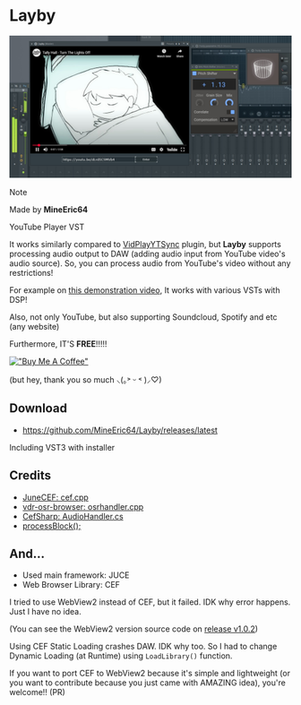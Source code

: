 # Layby
[![demon](https://github.com/MineEric64/Layby/blob/main/demon.jpg?raw=true)](https://youtu.be/JsedfYSJNWI)


 > [!NOTE]
 > Made by **MineEric64**
>
YouTube Player VST

It works similarly compared to [VidPlayYTSync](https://youtu.be/NEcKXDB0zig) plugin, but **Layby** supports processing audio output to DAW (adding audio input from YouTube video's audio source). So, you can process audio from YouTube's video without any restrictions!

For example on [this demonstration video](https://youtu.be/JsedfYSJNWI), It works with various VSTs with DSP!

Also, not only YouTube, but also supporting Soundcloud, Spotify and etc (any website)

Furthermore, IT'S **FREE**!!!!!

[!["Buy Me A Coffee"](https://www.buymeacoffee.com/assets/img/custom_images/orange_img.png)](https://www.buymeacoffee.com/mineeric64)

(but hey, thank you so much ⸜(｡˃ ᵕ ˂ )⸝♡)

## Download
- https://github.com/MineEric64/Layby/releases/latest

Including VST3 with installer

## Credits
- [JuneCEF: cef.cpp](https://github.com/abhijitnandy2011/JuceCEF/blob/master/glcef/Source/cef.cpp)
- [vdr-osr-browser: osrhandler.cpp](https://github.com/Zabrimus/vdr-osr-browser/blob/encoding/osrhandler.cpp)
- [CefSharp: AudioHandler.cs](https://github.com/cefsharp/CefSharp/blob/cefsharp/85/CefSharp.Example/Handlers/AudioHandler.cs)
- [processBlock();](https://leestrument.tistory.com/entry/processBlock)

## And...
- Used main framework: JUCE
- Web Browser Library: CEF

I tried to use WebView2 instead of CEF, but it failed. IDK why error happens. Just I have no idea.

(You can see the WebView2 version source code on [release v1.0.2](https://github.com/MineEric64/Layby/releases/tag/v1.0.2))

Using CEF Static Loading crashes DAW. IDK why too. So I had to change Dynamic Loading (at Runtime) using `LoadLibrary()` function.

If you want to port CEF to WebView2 because it's simple and lightweight (or you want to contribute because you just came with AMAZING idea), you're welcome!! (PR)
